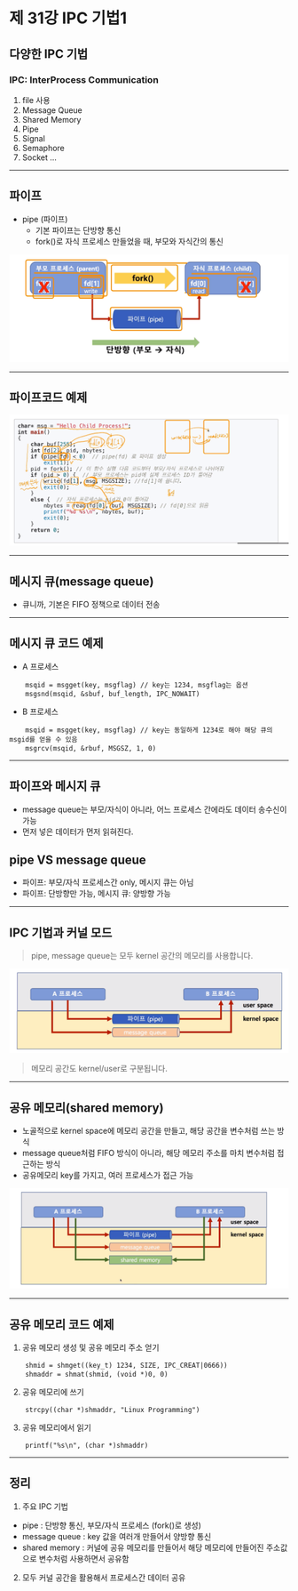 # 제 31강 IPC 기법1 
## 다양한 IPC 기법 
### IPC: InterProcess Communication 
1. file 사용 
2. Message Queue
3. Shared Memory 
4. Pipe 
5. Signal 
6. Semaphore 
7. Socket 
...

---
## 파이프 
- pipe (파이프)
  - 기본 파이프는 단방향 통신 
  - fork()로 자식 프로세스 만들었을 때, 부모와 자식간의 통신 

![파이프 그림](../img/pipe_picture.png)

---
## 파이프코드 예제
![파이프 코드 예제](../img/pipe_code_example.png)

---
## 메시지 큐(message queue)
- 큐니까, 기본은 FIFO 정책으로 데이터 전송 

---
## 메시지 큐 코드 예제 
- A 프로세스 
```
    msqid = msgget(key, msgflag) // key는 1234, msgflag는 옵션
    msgsnd(msqid, &sbuf, buf_length, IPC_NOWAIT)
```
- B 프로세스 
```
    msqid = msgget(key, msgflag) // key는 동일하게 1234로 해야 해당 큐의 msgid를 얻을 수 있음 
    msgrcv(msqid, &rbuf, MSGSZ, 1, 0)
```

---
## 파이프와 메시지 큐 
- message queue는 부모/자식이 아니라, 어느 프로세스 간에라도 데이터 송수신이 가능 
- 먼저 넣은 데이터가 먼저 읽혀진다. 

## pipe VS message queue
- 파이프: 부모/자식 프로세스간 only, 메시지 큐는 아님
- 파이프: 단방향만 가능, 메시지 큐: 양방향 가능 

---
## IPC 기법과 커널 모드 
> pipe, message queue는 모두 kernel 공간의 메모리를 사용합니다. 

![IPC 기법과 커널 모드](../img/IPC_and_kernel.png)

> 메모리 공간도 kernel/user로 구분됩니다. 

---
## 공유 메모리(shared memory)
- 노골적으로 kernel space에 메모리 공간을 만들고, 해당 공간을 변수처럼 쓰는 방식 
- message queue처럼 FIFO 방식이 아니라, 해당 메모리 주소를 마치 변수처럼 접근하는 방식 
- 공유메모리 key를 가지고, 여러 프로세스가 접근 가능 

![공유 메모리](../img/IPC_shared_memory.png)

---
## 공유 메모리 코드 예제 
1. 공유 메모리 생성 및 공유 메모리 주소 얻기 
```
    shmid = shmget((key_t) 1234, SIZE, IPC_CREAT|0666))
    shmaddr = shmat(shmid, (void *)0, 0)
```
2. 공유 메모리에 쓰기 
```
    strcpy((char *)shmaddr, "Linux Programming")
```
3. 공유 메모리에서 읽기 
```
    printf("%s\n", (char *)shmaddr)
```

---
## 정리 
1. 주요 IPC 기법 
- pipe : 단방향 통신, 부모/자식 프로세스 (fork()로 생성)
- message queue : key 값을 여러개 만들어서 양방향 통신 
- shared memory : 커널에 공유 메모리를 만들어서 해당 메모리에 만들어진 주소값으로 변수처럼 사용하면서 공유함 

2. 모두 커널 공간을 활용해서 프로세스간 데이터 공유 
